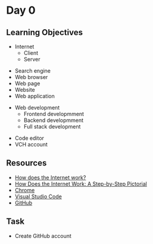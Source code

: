 # Day 0
## Learning Objectives
* Internet
  - Client
  - Server
- Search engine
- Web browser
- Web page
- Website
- Web application
* Web development
  - Frontend developmment
  - Backend developmment
  - Full stack development
- Code editor
- VCH account
## Resources
- [How does the Internet work?](https://developer.mozilla.org/en-US/docs/Learn/Common_questions/How_does_the_Internet_work)
- [How Does the Internet Work: A Step-by-Step Pictorial](https://www.hp.com/us-en/shop/tech-takes/how-does-the-internet-work)
- [Chrome](https://www.google.com/chrome/)
- [Visual Studio Code](https://code.visualstudio.com/)
- [GitHub](https://github.com/)
## Task
- Create GitHub account
